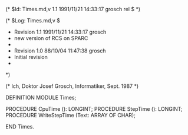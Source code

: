 (* $Id: Times.md,v 1.1 1991/11/21 14:33:17 grosch rel $ *)

(* $Log: Times.md,v $
 * Revision 1.1  1991/11/21  14:33:17  grosch
 * new version of RCS on SPARC
 *
 * Revision 1.0  88/10/04  11:47:38  grosch
 * Initial revision
 * 
 *)

(* Ich, Doktor Josef Grosch, Informatiker, Sept. 1987 *)

DEFINITION MODULE Times;

PROCEDURE CpuTime	(): LONGINT;
PROCEDURE StepTime	(): LONGINT;
PROCEDURE WriteStepTime	(Text: ARRAY OF CHAR);

END Times.
